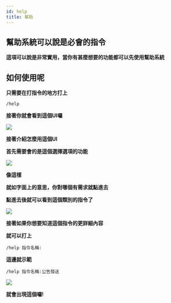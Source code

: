 ```yaml
---
id: help
title: 幫助
---
```


## 幫助系統可以說是必會的指令

**這項可以說是非常實用，當你有甚麼想要的功能都可以先使用幫助系統**

## 如何使用呢

**只需要在打指令的地方打上**

`/help`

**接著你就會看到這個UI囉**

![](https://media.discordapp.net/attachments/986161213727723520/989699586383831040/unknown.png)

**接著介紹怎麼用這個UI**

**首先需要會的是這個選擇選項的功能**

![](https://media.discordapp.net/attachments/986161213727723520/989700072847597638/unknown.png)

**像這樣**

**就如字面上的意思，你對哪個有需求就點進去**

**點進去後就可以看到這個類別的指令了**

![](https://media.discordapp.net/attachments/986161213727723520/989700438590885929/unknown.png)

**接著如果你想要知道這個指令的更詳細內容**

**就可以打上**

`/help 指令名稱:`

**這邊就示範**

`/help 指令名稱:公告發送`

![](https://media.discordapp.net/attachments/977249470708318248/989703649846501426/unknown.png)

**就會出現這個囉!**